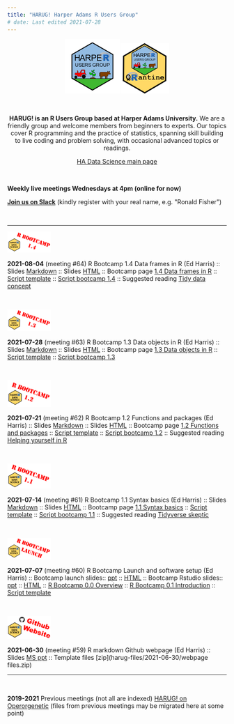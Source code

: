 ```yaml
---
title: "HARUG! Harper Adams R Users Group"
# date: Last edited 2021-07-28
---
```


<center>
   <img src="../img/HARUG.png" alt="HARUG" width="125"/>
   <img src="../img/harug-quarantine.png" alt="HARUG quarantine" width="110"/>

&nbsp;

**HARUG! is an R Users Group based at Harper Adams University.** We are a friendly group and welcome members from beginners to experts.  Our topics cover R programming and the practice of statistics, spanning skill building to live coding and problem solving, with occasional advanced topics or readings.

[HA Data Science main page](https://ha-data-science.github.io/)

</center>

&nbsp;

**Weekly live meetings Wednesdays at 4pm (online for now)**
  
[**Join us on Slack**](https://join.slack.com/t/harper-adams-rug/shared_invite/zt-azcm9z6s-WsY9JXvAs8DW1DLQuU3USg) (kindly register with your real name, e.g. "Ronald Fisher")

&nbsp;

___
  
<a href="" target="_blank">
<img src="harug-files/2021-08-04/img/Bootcamp-1.4.png" width="100" alt="Meeting thumbnail"/>
</a> 

**2021-08-04** (meeting #64) R Bootcamp 1.4 Data frames in R (Ed Harris) :: 
Slides [Markdown](harug-files/2021-08-04/R-bootcamp-1.4-slides.Rmd) :: 
Slides [HTML](harug-files/2021-08-04/R-bootcamp-1.4-slides.html) :: 
Bootcamp page [1.4 Data frames in R](https://dsgarage.netlify.app/bootcamp/1.4-m1-data-frames/) :: 
[Script template](harug-files/files/script-template.R) ::
[Script bootcamp 1.4](harug-files/2021-08-04/script-bootcamp-1.4.R) ::
Suggested reading [Tidy data concept](https://vita.had.co.nz/papers/tidy-data.pdf)

&nbsp;

<a href="https://youtu.be/wViC6SjUYVI" target="_blank">
<img src="harug-files/2021-07-28/img/Bootcamp-1.3.png" width="100" alt="Meeting thumbnail"/>
</a> 

**2021-07-28** (meeting #63) R Bootcamp 1.3 Data objects in R (Ed Harris) :: 
Slides [Markdown](harug-files/2021-07-28/R-bootcamp-1.3-slides.Rmd) :: 
Slides [HTML](harug-files/2021-07-28/R-bootcamp-1.3-slides.html) :: 
Bootcamp page [1.3 Data objects in R](https://dsgarage.netlify.app/bootcamp/1.3-m1-data-objects/) :: 
[Script template](harug-files/files/script-template.R) ::
[Script bootcamp 1.3](harug-files/2021-07-28/script-bootcamp-1.3.R) 

&nbsp;

<a href="https://youtu.be/yD_z5kiGk38" target="_blank">
<img src="harug-files/2021-07-21/img/Bootcamp-1.2.png" width="100" alt="Meeting thumbnail"/>
</a> 

**2021-07-21** (meeting #62) R Bootcamp 1.2 Functions and packages (Ed Harris) :: 
Slides [Markdown](harug-files/2021-07-21/R-bootcamp-1.2-slides.Rmd) :: 
Slides [HTML](harug-files/2021-07-21/R-bootcamp-1.2-slides.html) :: 
Bootcamp page [1.2 Functions and packages](https://dsgarage.netlify.app/bootcamp/1.2-m1-function-and-packages/) :: 
[Script template](harug-files/files/script-template.R) ::
[Script bootcamp 1.2](harug-files/2021-07-21/script-bootcamp-1.2.R) ::
Suggested reading [Helping yourself in R](https://www.r-project.org/help.html)

&nbsp;

<a href="https://youtu.be/lZxnYuArVrE" target="_blank">
<img src="harug-files/2021-07-14/img/Bootcamp-1.1.png" width="100" alt="Meeting thumbnail"/>
</a> 

**2021-07-14** (meeting #61) R Bootcamp 1.1 Syntax basics (Ed Harris) :: 
Slides [Markdown](harug-files/2021-07-14/R-bootcamp-1.1.Rmd) :: 
Slides [HTML](harug-files/2021-07-14/R-bootcamp-1.1.html) :: 
Bootcamp page [1.1 Syntax basics](https://dsgarage.netlify.app/bootcamp/1.1-m1-r-syntax-basics/) :: [Script template](harug-files/files/script-template.R) ::
[Script bootcamp 1.1](harug-files/2021-07-14/script-bootcamp-1.1.R) ::
Suggested reading [Tidyverse skeptic](https://github.com/matloff/TidyverseSkeptic)

&nbsp;

<a href="https://youtu.be/wmyDf14CzXQ" target="_blank">
<img src="harug-files/2021-07-07/img/Bootcamp-launch.png" width="100" alt="Meeting thumbnail"/>
</a> 

**2021-07-07** (meeting #60) R Bootcamp Launch and software setup (Ed Harris) ::
Bootcamp launch slides:: [ppt](harug-files/2021-07-07/R-bootcamp-launch-slides.Rmd) :: [HTML](harug-files/2021-07-07/R-bootcamp-launch-slides.html) :: Bootcamp Rstudio slides:: [ppt](harug-files/2021-07-07/R-bootcamp-RStudio.Rmd) :: [HTML](harug-files/2021-07-07/R-bootcamp-RStudio.html) ::
[R Bootcamp 0.0 Overview](https://dsgarage.netlify.app/bootcamp/0.0-bootcamp-overview/) ::
[R Bootcamp 0.1 Introduction](https://dsgarage.netlify.app/bootcamp/0.1-bootcamp-intro/) :: [Script template](harug-files/files/script-template.R)

&nbsp;

<a href="https://youtu.be/3GvG2nij7xs" target="_blank">
<img src="harug-files/2021-06-30/img/harug-github-website.png" width="100" alt="Meeting thumbnail"/>
</a> 

**2021-06-30** (meeting #59) R markdown Github webpage (Ed Harris) :: 
Slides [MS ppt](harug-files/2021-06-30/2021-06-30-github-webpage.pptx) :: 
Template files [zip](harug-files/2021-06-30/webpage files.zip) 

___

&nbsp;

**2019-2021** Previous meetings (not all are indexed) [HARUG! on Operorgenetic](http://operorgenetic.com/wp/) (files from previous meetings may be migrated here at some point)

&nbsp;

